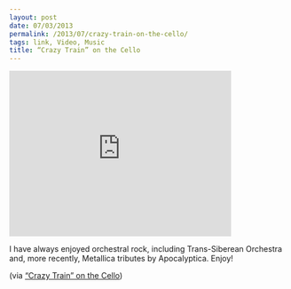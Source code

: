 ```yaml
---
layout: post
date: 07/03/2013
permalink: /2013/07/crazy-train-on-the-cello/
tags: link, Video, Music
title: “Crazy Train” on the Cello
---
```


<iframe width="400" height="299" src="https://www.youtube.com/embed/yasVLmSKzPs?feature=oembed" frameborder="0" allowfullscreen></iframe><br/>

<p>I have always enjoyed orchestral rock, including Trans-Siberean Orchestra and, more recently, Metallica tributes by Apocalyptica. Enjoy!</p>

<p>(via <a href="http://www.loopinsight.com/2013/07/03/crazy-train-on-the-cello/">“Crazy Train” on the Cello</a>)</p>